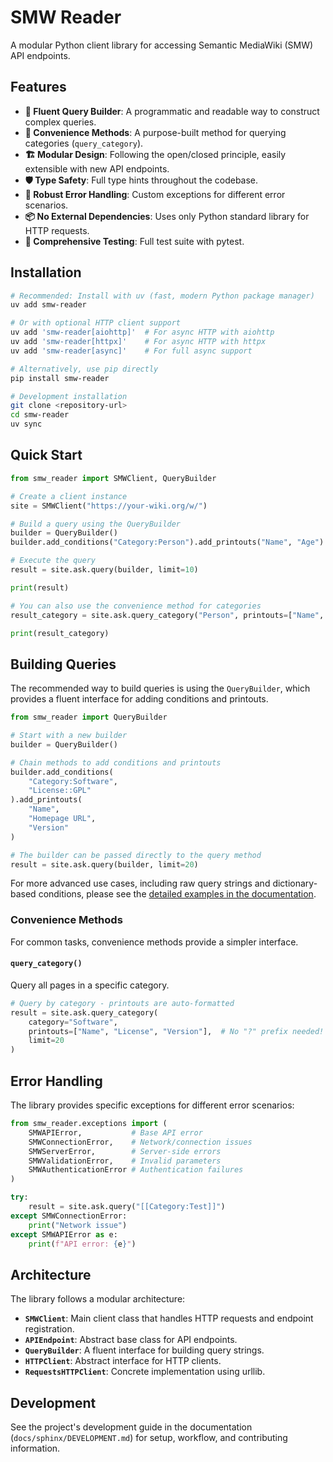 # SMW Reader

A modular Python client library for accessing Semantic MediaWiki (SMW) API endpoints.

## Features

- **🚀 Fluent Query Builder**: A programmatic and readable way to construct complex queries.
- **🎯 Convenience Methods**: A purpose-built method for querying categories (`query_category`).
- **🏗️ Modular Design**: Following the open/closed principle, easily extensible with new API endpoints.
- **🛡️ Type Safety**: Full type hints throughout the codebase.
- **🚨 Robust Error Handling**: Custom exceptions for different error scenarios.
- **📦 No External Dependencies**: Uses only Python standard library for HTTP requests.
- **🧪 Comprehensive Testing**: Full test suite with pytest.

## Installation

```bash
# Recommended: Install with uv (fast, modern Python package manager)
uv add smw-reader

# Or with optional HTTP client support
uv add 'smw-reader[aiohttp]'  # For async HTTP with aiohttp
uv add 'smw-reader[httpx]'    # For async HTTP with httpx
uv add 'smw-reader[async]'    # For full async support

# Alternatively, use pip directly
pip install smw-reader

# Development installation
git clone <repository-url>
cd smw-reader
uv sync
```

## Quick Start

```python
from smw_reader import SMWClient, QueryBuilder

# Create a client instance
site = SMWClient("https://your-wiki.org/w/")

# Build a query using the QueryBuilder
builder = QueryBuilder()
builder.add_conditions("Category:Person").add_printouts("Name", "Age")

# Execute the query
result = site.ask.query(builder, limit=10)

print(result)

# You can also use the convenience method for categories
result_category = site.ask.query_category("Person", printouts=["Name", "Age"], limit=10)

print(result_category)
```

## Building Queries

The recommended way to build queries is using the `QueryBuilder`, which provides a fluent interface for adding conditions and printouts.

```python
from smw_reader import QueryBuilder

# Start with a new builder
builder = QueryBuilder()

# Chain methods to add conditions and printouts
builder.add_conditions(
    "Category:Software",
    "License::GPL"
).add_printouts(
    "Name",
    "Homepage URL",
    "Version"
)

# The builder can be passed directly to the query method
result = site.ask.query(builder, limit=20)
```

For more advanced use cases, including raw query strings and dictionary-based conditions, please see the [detailed examples in the documentation](docs/sphinx/EXAMPLES.md).

### Convenience Methods

For common tasks, convenience methods provide a simpler interface.

#### `query_category()`

Query all pages in a specific category.

```python
# Query by category - printouts are auto-formatted
result = site.ask.query_category(
    category="Software",
    printouts=["Name", "License", "Version"],  # No "?" prefix needed!
    limit=20
)
```

## Error Handling

The library provides specific exceptions for different error scenarios:

```python
from smw_reader.exceptions import (
    SMWAPIError,           # Base API error
    SMWConnectionError,    # Network/connection issues
    SMWServerError,        # Server-side errors
    SMWValidationError,    # Invalid parameters
    SMWAuthenticationError # Authentication failures
)

try:
    result = site.ask.query("[[Category:Test]]")
except SMWConnectionError:
    print("Network issue")
except SMWAPIError as e:
    print(f"API error: {e}")
```

## Architecture

The library follows a modular architecture:

- **`SMWClient`**: Main client class that handles HTTP requests and endpoint registration.
- **`APIEndpoint`**: Abstract base class for API endpoints.
- **`QueryBuilder`**: A fluent interface for building query strings.
- **`HTTPClient`**: Abstract interface for HTTP clients.
- **`RequestsHTTPClient`**: Concrete implementation using urllib.

## Development

See the project's development guide in the documentation (`docs/sphinx/DEVELOPMENT.md`) for setup, workflow, and contributing information.
